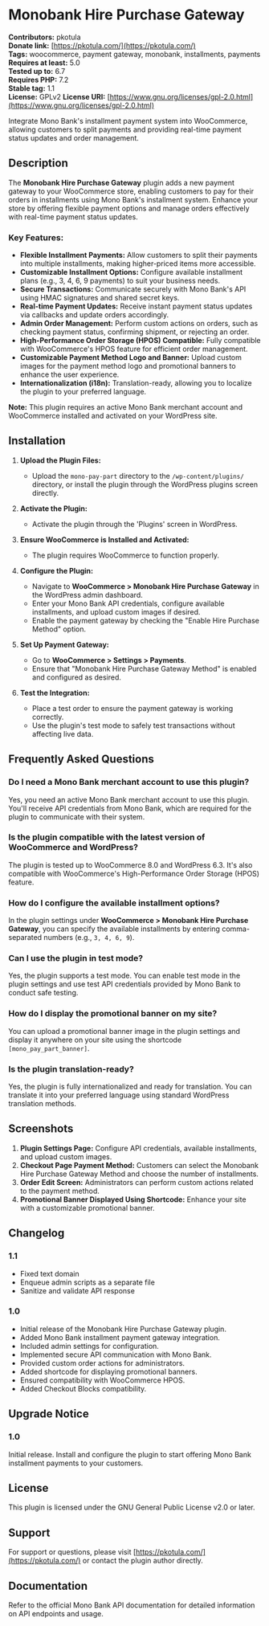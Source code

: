 # Monobank Hire Purchase Gateway

**Contributors:** pkotula  
**Donate link:** [https://pkotula.com/](https://pkotula.com/)  
**Tags:** woocommerce, payment gateway, monobank, installments, payments  
**Requires at least:** 5.0  
**Tested up to:** 6.7  
**Requires PHP:** 7.2  
**Stable tag:** 1.1  
**License:** GPLv2
**License URI:** [https://www.gnu.org/licenses/gpl-2.0.html](https://www.gnu.org/licenses/gpl-2.0.html)

Integrate Mono Bank's installment payment system into WooCommerce, allowing customers to split payments and providing real-time payment status updates and order management.

## Description

The **Monobank Hire Purchase Gateway** plugin adds a new payment gateway to your WooCommerce store, enabling customers to pay for their orders in installments using Mono Bank's installment system. Enhance your store by offering flexible payment options and manage orders effectively with real-time payment status updates.

### Key Features:

- **Flexible Installment Payments:** Allow customers to split their payments into multiple installments, making higher-priced items more accessible.
- **Customizable Installment Options:** Configure available installment plans (e.g., 3, 4, 6, 9 payments) to suit your business needs.
- **Secure Transactions:** Communicate securely with Mono Bank's API using HMAC signatures and shared secret keys.
- **Real-time Payment Updates:** Receive instant payment status updates via callbacks and update orders accordingly.
- **Admin Order Management:** Perform custom actions on orders, such as checking payment status, confirming shipment, or rejecting an order.
- **High-Performance Order Storage (HPOS) Compatible:** Fully compatible with WooCommerce's HPOS feature for efficient order management.
- **Customizable Payment Method Logo and Banner:** Upload custom images for the payment method logo and promotional banners to enhance the user experience.
- **Internationalization (i18n):** Translation-ready, allowing you to localize the plugin to your preferred language.

**Note:** This plugin requires an active Mono Bank merchant account and WooCommerce installed and activated on your WordPress site.

## Installation

1. **Upload the Plugin Files:**
   - Upload the `mono-pay-part` directory to the `/wp-content/plugins/` directory, or install the plugin through the WordPress plugins screen directly.

2. **Activate the Plugin:**
   - Activate the plugin through the 'Plugins' screen in WordPress.

3. **Ensure WooCommerce is Installed and Activated:**
   - The plugin requires WooCommerce to function properly.

4. **Configure the Plugin:**
   - Navigate to **WooCommerce > Monobank Hire Purchase Gateway** in the WordPress admin dashboard.
   - Enter your Mono Bank API credentials, configure available installments, and upload custom images if desired.
   - Enable the payment gateway by checking the "Enable Hire Purchase Method" option.

5. **Set Up Payment Gateway:**
   - Go to **WooCommerce > Settings > Payments**.
   - Ensure that "Monobank Hire Purchase Gateway Method" is enabled and configured as desired.

6. **Test the Integration:**
   - Place a test order to ensure the payment gateway is working correctly.
   - Use the plugin's test mode to safely test transactions without affecting live data.

## Frequently Asked Questions

### Do I need a Mono Bank merchant account to use this plugin?

Yes, you need an active Mono Bank merchant account to use this plugin. You'll receive API credentials from Mono Bank, which are required for the plugin to communicate with their system.

### Is the plugin compatible with the latest version of WooCommerce and WordPress?

The plugin is tested up to WooCommerce 8.0 and WordPress 6.3. It's also compatible with WooCommerce's High-Performance Order Storage (HPOS) feature.

### How do I configure the available installment options?

In the plugin settings under **WooCommerce > Monobank Hire Purchase Gateway**, you can specify the available installments by entering comma-separated numbers (e.g., `3, 4, 6, 9`).

### Can I use the plugin in test mode?

Yes, the plugin supports a test mode. You can enable test mode in the plugin settings and use test API credentials provided by Mono Bank to conduct safe testing.

### How do I display the promotional banner on my site?

You can upload a promotional banner image in the plugin settings and display it anywhere on your site using the shortcode `[mono_pay_part_banner]`.

### Is the plugin translation-ready?

Yes, the plugin is fully internationalized and ready for translation. You can translate it into your preferred language using standard WordPress translation methods.

## Screenshots

1. **Plugin Settings Page:** Configure API credentials, available installments, and upload custom images.
2. **Checkout Page Payment Method:** Customers can select the Monobank Hire Purchase Gateway Method and choose the number of installments.
3. **Order Edit Screen:** Administrators can perform custom actions related to the payment method.
4. **Promotional Banner Displayed Using Shortcode:** Enhance your site with a customizable promotional banner.

## Changelog

### 1.1
* Fixed text domain
* Enqueue admin scripts as a separate file
* Sanitize and validate API response

### 1.0
* Initial release of the Monobank Hire Purchase Gateway plugin.
* Added Mono Bank installment payment gateway integration.
* Included admin settings for configuration.
* Implemented secure API communication with Mono Bank.
* Provided custom order actions for administrators.
* Added shortcode for displaying promotional banners.
* Ensured compatibility with WooCommerce HPOS.
* Added Checkout Blocks compatibility.

## Upgrade Notice

### 1.0
Initial release. Install and configure the plugin to start offering Mono Bank installment payments to your customers.

## License

This plugin is licensed under the GNU General Public License v2.0 or later.

## Support

For support or questions, please visit [https://pkotula.com/](https://pkotula.com/) or contact the plugin author directly.

## Documentation

Refer to the official Mono Bank API documentation for detailed information on API endpoints and usage.